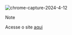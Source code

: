![chrome-capture-2024-4-12](https://github.com/DAN-3200/04.UI/assets/110629736/060df804-54a6-4d1a-92d5-a6c6235e1cec)

> [!NOTE]
> Acesse o site [aqui](https://dan-3200.github.io/04.UI/)


